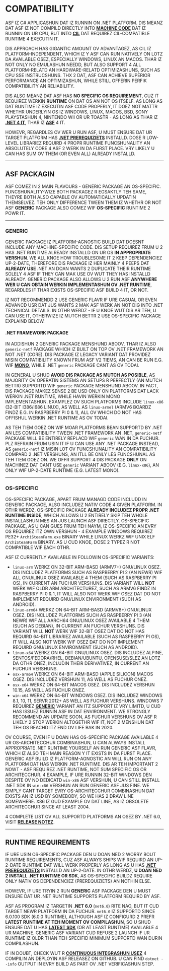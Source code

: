 # COMPATIBILITY

ASF IZ C# APPLICASHUN DAT IZ RUNNIN ON .NET PLATFORM. DIS MEANZ DAT ASF IZ NOT COMPILD DIRECTLY INTO **[MACHINE CODE](https://en.wikipedia.org/wiki/Machine_code)** DAT IZ RUNNIN ON UR CPU, BUT INTO **[CIL](https://en.wikipedia.org/wiki/Common_Intermediate_Language)** DAT REQUIREZ CIL-COMPATIBLE RUNTIME 4 EXECUTIN IT.

DIS APPROACH HAS GIGANTIC AMOUNT OV ADVANTAGEZ, AS CIL IZ PLATFORM-INDEPENDENT, WHICH IZ Y ASF CAN RUN NATIVELY ON LOTZ DA AVAILABLE OSEZ, ESPECIALLY WINDOWS, LINUX AN MACOS. THAR IZ NOT ONLY NO EMULASHUN NEEDD, BUT ALSO SUPPORT 4 ALL PLATFORM-RELATD AN HARDWARE-RELATD OPTIMIZASHUNS, SUCH AS CPU SSE INSTRUCSHUNS. THX 2 DAT, ASF CAN ACHIEVE SUPERIOR PERFORMANCE AN OPTIMIZASHUN, WHILE STILL OFFERIN PERFIK COMPATIBILITY AN RELIABILITY.

DIS ALSO MEANZ DAT ASF HAS **NO SPECIFIC OS REQUIREMENT**, CUZ IT REQUIREZ WERKIN **RUNTIME** ON DAT OS AN NOT OS ITSELF. AS LONG AS DAT RUNTIME IZ EXECUTIN ASF CODE PROPERLY, IT DOEZ NOT MATTR WHETHR UNDERLYIN OS IZ WINDOWS, LINUX, MACOS, BSD, SONY PLAYSTASHUN 4, NINTENDO WII OR UR TOASTR - AS LONG AS THAR IZ **[.NET 4 IT](https://dotnet.microsoft.com/download/dotnet)**, THAR IZ **[ASF](https://github.com/JustArchiNET/ArchiSteamFarm/releases/latest)** 4 IT.

HOWEVR, REGARDLES OV WER U RUN ASF, U MUST ENSURE DAT UR TARGET PLATFORM HAS **[.NET PREREQUIZIETS](https://github.com/dotnet/core/blob/main/Documentation/prereqs.md)** INSTALLD. DOSE R LOW-LEVEL LIBRARIEZ REQUIRD 4 PROPR RUNTIME FUNCSHUNALITY AN ABSOLUTELY CORE 4 ASF 2 WERK IN DA FURST PLACE. VRY LIKELY U CAN HAS SUM OV THEM (OR EVEN ALL) ALREADY INSTALLD.

---

## ASF PACKAGIN

ASF COMEZ IN 2 MAIN FLAVOURS - GENERIC PACKAGE AN OS-SPECIFIC. FUNCSHUNALITY-WIZE BOTH PACKAGEZ R EGSAKTLY TEH SAME, THEYRE BOTH ALSO CAPABLE OV AUTOMATICALLY UPDATIN THEMSELVEZ. TEH ONLY DIFFERENCE TWEEN THEM IZ WHETHR OR NOT ASF **GENERIC** PACKAGE ALSO COMEZ WIF **OS-SPECIFIC** RUNTIME 2 POWR IT.

---

### GENERIC

GENERIC PACKAGE IZ PLATFORM-AGNOSTIC BUILD DAT DOESNT INCLUDE ANY MACHINE-SPECIFIC CODE. DIS SETUP REQUIREZ FRUM U 2 HAS .NET RUNTIME ALREADY INSTALLD ON UR OS **IN APPROPRIATE VERSHUN**. WE ALL KNOE HOW TROUBLESOME IT 2 KEEP DEPENDENCIEZ UP-2-DATE, THEREFORE DIS PACKAGE IZ HER MAINLY 4 PEEPS DAT **ALREADY USE** .NET AN DOAN WANTS 2 DUPLICATE THEIR RUNTIME SOLELY 4 ASF IF THEY CAN MAK USE OV WUT THEY HAS INSTALLD ALREADY. GENERIC PACKAGE ALSO ALLOWS U 2 RUN ASF **ANYWHERE WER U CAN OBTAIN WERKIN IMPLEMENTASHUN OV .NET RUNTIME**, REGARDLES IF THAR EXISTS OS-SPECIFIC ASF BUILD 4 IT, OR NOT.

IZ NOT RECOMMENDD 2 USE GENERIC FLAVR IF URE CASUAL OR EVEN ADVANCD USR DAT JUS WANTS 2 MAK ASF WERK AN NOT DIG INTO .NET TECHNICAL DETAILS. IN OTHR WERDZ - IF U KNOE WUT DIS AR TEH, U CAN USE IT, OTHERWIZE IZ MUTCH BETTR 2 USE OS-SPECIFIC PACKAGE EXPLAIND BELOW.

#### .NET FRAMEWORK PACKAGE

IN ADDISHUN 2 GENERIC PACKAGE MENSHUND ABOOV, THAR IZ ALSO `generic-netf` PACKAGE WHICH IZ BUILT ON TOP OV .NET FRAMEWORK AN NOT .NET (CORE). DIS PACKAGE IZ LEGACY VARIANT DAT PROVIDEZ MISIN COMPATIBILITY KNOWN FRUM ASF V2 TIEMS, AN CAN BE RUN E.G. WIF **[MONO](https://www.mono-project.com)**, WHILE .NET `generic` PACKAGE CANT AS OV TODAI.

IN GENERAL U SHUD **AVOID DIS PACKAGE AS MUTCH AS POSIBLE**, AS MAJORITY OV OPERATIN SISTEMS AN SETUPS R PERFECTLY (AN MUTCH BETTR) SUPPORTD WIF `generic` PACKAGE MENSHUND ABOOV. IN FACT, DIS PACKAGE MAKEZ SENSE 2 BE USD ONLY ON PLATFORMS DAT LACK WERKIN .NET RUNTIME, WHILE HAVIN WERKIN MONO IMPLEMENTASHUN. EXAMPLEZ OV SUCH PLATFORMS INCLUDE `linux-x86` (32-BIT I386/I686 LINUX), AS WELL AS `linux-armel` (ARMV6 BOARDZ FINDZ E.G. IN RASPBERRY PI 0 & 1), ALL OV WHICH DO NOT HAS OFFISHUL WERKIN .NET RUNTIME AS OV TODAI.

AS TEH TIEM GOEZ ON WIF MOAR PLATFORMS BEAN SUPPORTD BY .NET AN LES COMPATIBILITY TWEEN .NET FRAMEWORK AN .NET, `generic-netf` PACKAGE WILL BE ENTIRELY REPLACD WIF `generic` WAN IN DA FUCHUR. PLZ REFRAIN FRUM USIN IT IF U CAN USE ANY .NET PACKAGE INSTEAD, AS `generic-netf` IZ MISIN LOT OV FUNCSHUNALITY AN COMPATIBILITY COMPARD 2 .NET VERSHUNS, AN ITLL BE ONLY LES FUNCSHUNAL AS TEH TIEM GOEZ ON. WE OFFR SUPPORT 4 DIS PACKAGE **ONLY** ON MACHINEZ DAT CANT USE `generic` VARIANT ABOOV (E.G. `linux-x86`), AN ONLY WIF UP-2-DATE RUNTIME (E.G. LATEST MONO).

---

### OS-SPECIFIC

OS-SPECIFIC PACKAGE, APART FRUM MANAGD CODE INCLUDD IN GENERIC PACKAGE, ALSO INCLUDEZ NATIV CODE 4 GIVEN PLATFORM. IN OTHR WERDZ, OS-SPECIFIC PACKAGE **ALREADY INCLUDEZ PROPR .NET RUNTIME INSIDE**, WHICH ALLOWS U 2 ENTIRELY SKIP TEH WHOLE INSTALLASHUN MES AN JUS LAUNCH ASF DIRECTLY. OS-SPECIFIC PACKAGE, AS U CAN GUES FRUM TEH NAYM, IZ OS-SPECIFIC AN EVRY OS REQUIREZ ITZ OWN VERSHUN - 4 EXAMPLE WINDOWS REQUIREZ PE32+ `ArchiSteamFarm.exe` BINARY WHILE LINUX WERKZ WIF UNIX ELF `ArchiSteamFarm` BINARY. AS U CUD KNOE, DOSE 2 TYPEZ R NOT COMPATIBLE WIF EACH OTHR.

ASF IZ CURRENTLY AVAILABLE IN FOLLOWIN OS-SPECIFIC VARIANTS:

- `linux-arm` WERKZ ON 32-BIT ARM-BASD (ARMV7+) GNU/LINUX OSEZ. DIS INCLUDEZ PLATFORMS SUCH AS RASPBERRY PI 2 (AN NEWR) WIF ALL GNU/LINUX OSEZ AVAILABLE 4 THEM (SUCH AS RASPBERRY PI OS), IN CURRENT AN FUCHUR VERSHUNS. DIS VARIANT WILL **NOT** WERK WIF OLDR ARM ARCHITECTUREZ, SUCH AS ARMV6 FINDZ IN RASPBERRY PI 0 & 1, IT WILL ALSO NOT WERK WIF OSEZ DAT DO NOT IMPLEMENT REQUIRD GNU/LINUX ENVIRONMENT (SUCH AS ANDROID).
- `linux-arm64` WERKZ ON 64-BIT ARM-BASD (ARMV8+) GNU/LINUX OSEZ. DIS INCLUDEZ PLATFORMS SUCH AS RASPBERRY PI 3 (AN NEWR) WIF ALL AARCH64 GNU/LINUX OSEZ AVAILABLE 4 THEM (SUCH AS DEBIAN), IN CURRENT AN FUCHUR VERSHUNS. DIS VARIANT WILL **NOT** WERK WIF 32-BIT OSEZ DAT DO NOT HAS REQUIRD 64-BIT LIBRARIEZ AVAILABLE (SUCH AS RASPBERRY PI OS), IT WILL ALSO NOT WERK WIF OSEZ DAT DO NOT IMPLEMENT REQUIRD GNU/LINUX ENVIRONMENT (SUCH AS ANDROID).
- `linux-x64` WERKZ ON 64-BIT GNU/LINUX OSEZ. DIS INCLUDEZ ALPINE, SENTOS/FEDORA/RHEL, DEBIAN/UBUNTU, OPENSUSE/SLEZ AN LOTZ DA OTHR ONEZ, INCLUDIN THEIR DERIVATIVEZ, IN CURRENT AN FUCHUR VERSHUNS.
- `osx-arm64` WERKZ ON 64-BIT ARM-BASD (APPLE SILICON) MACOS OSEZ. DIS INCLUDEZ VERSHUN 11, AS WELL AS FUCHUR ONEZ.
- `osx-x64` WERKZ ON 64-BIT MACOS OSEZ. DIS INCLUDEZ VERSHUN 10.15, AS WELL AS FUCHUR ONEZ.
- `win-x64` WERKZ ON 64-BIT WINDOWS OSEZ. DIS INCLUDEZ WINDOWS 8.1, 10, 11, SERVR 2012+ AS WELL AS FUCHUR VERSHUNS. WINDOWS 7 REQUIREZ **[GENERIC](https://github.com/JustArchiNET/ArchiSteamFarm/wiki/Setting-up-lol-US#generic-setup)** VARIANT AN ITZ SUPPORT IZ VRY LIMITD, U CUD HAS ISSUEZ RUNNIN ASF IN DAT ENVIRONMENT. WE STRONGLY RECOMMEND AN UPDATE SOON, AS FUCHUR VERSHUNS OV ASF R LIKELY 2 STOP WERKIN ALTOGETHR WIF IT, NOT 2 MENSHUN DAT TEH OS REACHD ITZ END OV LIFE BAK IN 2020.

OV COURSE, EVEN IF U DOAN HAS OS-SPECIFIC PACKAGE AVAILABLE 4 UR OS-ARCHITECCHUR COMBINASHUN, U CAN ALWAYS INSTALL APPROPRIATE .NET RUNTIME YOURSELF AN RUN GENERIC ASF FLAVR, WHICH IZ ALSO TEH MAIN REASON Y IT EXISTS IN DA FURST PLACE. GENERIC ASF BUILD IZ PLATFORM-AGNOSTIC AN WILL RUN ON ANY PLATFORM DAT HAS WERKIN .NET RUNTIME. DIS AR TEH IMPORTANT 2 NOWT - ASF REQUIREZ .NET RUNTIME, NOT SUM SPECIFIC OS OR ARCHITECCHUR. 4 EXAMPLE, IF URE RUNNIN 32-BIT WINDOWS DEN DESPITE OV NO DEDICATD `win-x86` ASF VERSHUN, U CAN STILL INSTALL .NET SDK IN `win-x86` VERSHUN AN RUN GENERIC ASF JUS FINE. WE SIMPLY CANT TARGET EVRY OS-ARCHITECCHUR COMBINASHUN DAT EXISTS AN IZ USD BY SOMEBODY, SO WE HAS 2 DRAW LINE SOMEWHERE. X86 IZ GUD EXAMPLE OV DAT LINE, AS IZ OBSOLETE ARCHITECCHUR SINCE AT LEAST 2004.

4 COMPLETE LIST OV ALL SUPPORTD PLATFORMS AN OSEZ BY .NET 6.0, VISIT **[RELEASE NOTEZ](https://github.com/dotnet/core/blob/main/release-notes/6.0/supported-os.md)**.

---

## RUNTIME REQUIREMENTS

IF URE USIN OS-SPECIFIC PACKAGE DEN U DOAN NED 2 WORRY BOUT RUNTIME REQUIREMENTS, CUZ ASF ALWAYS SHIPS WIF REQUIRD AN UP-2-DATE RUNTIME DAT WILL WERK PROPERLY AS LONG AS U HAS **[.NET PREREQUIZIETS](https://github.com/dotnet/core/blob/main/Documentation/prereqs.md)** INSTALLD AN UP-2-DATE. IN OTHR WERDZ, **U DOAN NED 2 INSTALL .NET RUNTIME OR SDK**, AS OS-SPECIFIC BUILDZ REQUIRE ONLY NATIV OS DEPENDENCIEZ (PREREQUIZIETS) AN NOTHIN ELSE.

HOWEVR, IF URE TRYIN 2 RUN **GENERIC** ASF PACKAGE DEN U MUST ENSURE DAT UR .NET RUNTIME SUPPORTS PLATFORM REQUIRD BY ASF.

ASF AS PROGRAM IZ TARGETIN **.NET 6.0** (`net6.0`) RITE NAO, BUT IT CUD TARGET NEWR PLATFORM IN DA FUCHUR. `net6.0` IZ SUPPORTD SINCE 6.0.100 SDK (6.0.0 RUNTIME), ALTHOUGH ASF IZ CONFIGURD 2 PREFR **LATEST RUNTIME AT TEH MOMENT OV COMPILASHUN**, SO U SHUD ENSURE DAT U HAS **[LATEST SDK](https://dotnet.microsoft.com/download)** (OR AT LEAST RUNTIME) AVAILABLE 4 UR MACHINE. GENERIC ASF VARIANT CUD REFUSE 2 LAUNCH IF UR RUNTIME IZ OLDR THAN TEH SPECIFID MINIMUM SUPPORTD WAN DURIN COMPILASHUN.

IF IN DOUBT, CHECK WUT R **[CONTINUOUS INTEGRASHUN USEZ](https://github.com/JustArchiNET/ArchiSteamFarm/actions/workflows/publish.yml?query=branch%3Amain)** 4 COMPILIN AN DEPLOYIN ASF RELEASEZ ON GITHUB. U CAN FIND `dotnet --info` OUTPUT IN EVRY BUILD AS PART OV .NET VERIFICASHUN STEP.